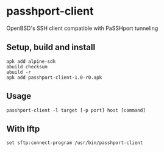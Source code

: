 # passhport-client
OpenBSD's SSH client compatible with PaSSHport tunneling

## Setup, build and install
```
apk add alpine-sdk
abuild checksum
abuild -r
apk add passhport-client-1.0-r0.apk
```

## Usage
```
passhport-client -l target [-p port] host [command]
```

## With lftp
```
set sftp:connect-program /usr/bin/passhport-client
```
